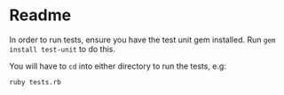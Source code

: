 Readme
======
In order to run tests, ensure you have the test unit gem installed. Run `gem install test-unit` to do this.

You will have to `cd` into either directory to run the tests, e.g:

`ruby tests.rb`